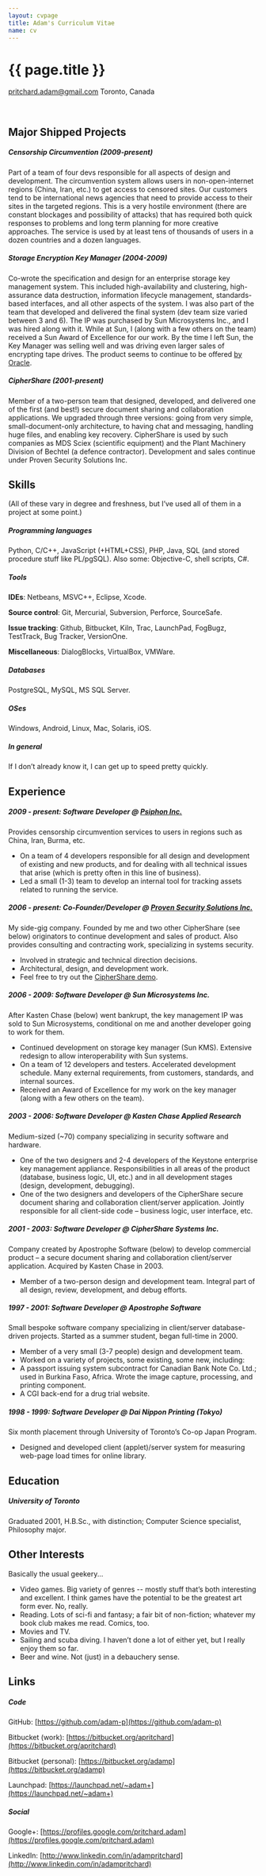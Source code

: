 ```yaml
---
layout: cvpage
title: Adam's Curriculum Vitae
name: cv
---
```


# {{ page.title }}

[pritchard.adam@gmail.com](mailto:pritchard.adam@gmail.com)
Toronto, Canada

<br>

<a name="shipped" id="shipped"></a>
## Major Shipped Projects

##### Censorship Circumvention (2009-present)
Part of a team of four devs responsible for all aspects of design and development. The circumvention system allows users in non-open-internet regions (China, Iran, etc.) to get access to censored sites. Our customers tend to be international news agencies that need to provide access to their sites in the targeted regions. This is a very hostile environment (there are constant blockages and possibility of attacks) that has required both quick responses to problems and long term planning for more creative approaches. The service is used by at least tens of thousands of users in a dozen countries and a dozen languages.

##### Storage Encryption Key Manager (2004-2009)
Co-wrote the specification and design for an enterprise storage key management system. This included high-availability and clustering, high-assurance data destruction, information lifecycle management, standards-based interfaces, and all other aspects of the system. I was also part of the team that developed and delivered the final system (dev team size varied between 3 and 6). The IP was purchased by Sun Microsystems Inc., and I was hired along with it. While at Sun, I (along with a few others on the team) received a Sun Award of Excellence for our work. By the time I left Sun, the Key Manager was selling well and was driving even larger sales of encrypting tape drives. The product seems to continue to be offered [by Oracle](http://www.oracle.com/us/products/servers-storage/storage/storage-software/oracle-key-manager/overview/index.html).

##### CipherShare (2001-present)
Member of a two-person team that designed, developed, and delivered one of the first (and best!) secure document sharing and collaboration applications.  We upgraded through three versions: going from very simple, small-document-only architecture, to having chat and messaging, handling huge files, and enabling key recovery.  CipherShare is used by such companies as MDS Sciex (scientific equipment) and the Plant Machinery Division of Bechtel (a defence contractor). Development and sales continue under Proven Security Solutions Inc.


<a name="skills" id="skills"></a>
## Skills

(All of these vary in degree and freshness, but I’ve used all of them in a project at some point.)

##### Programming languages

Python, C/C++, JavaScript (+HTML+CSS), PHP, Java, SQL (and stored procedure stuff like PL/pgSQL). Also some: Objective-C, shell scripts, C#.

##### Tools

**IDEs**: Netbeans, MSVC++, Eclipse, Xcode.

**Source control**: Git, Mercurial, Subversion, Perforce, SourceSafe.

**Issue tracking**: Github, Bitbucket, Kiln, Trac, LaunchPad, FogBugz, TestTrack, Bug Tracker, VersionOne.

**Miscellaneous**: DialogBlocks, VirtualBox, VMWare.

##### Databases

PostgreSQL, MySQL, MS SQL Server.

##### OSes

Windows, Android, Linux, Mac, Solaris, iOS.

##### In general

If I don’t already know it, I can get up to speed pretty quickly.


<a name="experience" id="experience"></a>
## Experience

##### 2009 - present:  Software Developer @ [Psiphon Inc.](http://psiphon.ca/)

Provides censorship circumvention services to users in regions such as China, Iran, Burma, etc.

* On a team of 4 developers responsible for all design and development of existing and new products, and for dealing with all technical issues that arise (which is pretty often in this line of business).
* Led a small (1-3) team to develop an internal tool for tracking assets related to running the service.

##### 2006 - present:  Co-Founder/Developer @ [Proven Security Solutions Inc.](http://www.provensecuritysolutions.com/)

My side-gig company. Founded by me and two other CipherShare (see below) originators to continue development and sales of product. Also provides consulting and contracting work, specializing in systems security.

* Involved in strategic and technical direction decisions.
* Architectural, design, and development work.
* Feel free to try out the [CipherShare demo](http://www.provensecuritysolutions.com/downloads.html).

##### 2006 - 2009:  Software Developer @ Sun Microsystems Inc.

After Kasten Chase (below) went bankrupt, the key management IP was sold to Sun Microsystems, conditional on me and another developer going to work for them.

* Continued development on storage key manager (Sun KMS). Extensive redesign to allow interoperability with Sun systems.
* On a team of 12 developers and testers. Accelerated development schedule. Many external requirements, from customers, standards, and internal sources.
* Received an Award of Excellence for my work on the key manager (along with a few others on the team).

##### 2003 - 2006:  Software Developer @ Kasten Chase Applied Research

Medium-sized (~70) company specializing in security software and hardware.

* One of the two designers and 2-4 developers of the Keystone enterprise key management appliance.  Responsibilities in all areas of the product (database, business logic, UI, etc.) and in all development stages (design, development, debugging).
* One of the two designers and developers of the CipherShare secure document sharing and collaboration client/server application.  Jointly responsible for all client-side code – business logic, user interface, etc.

##### 2001 - 2003:  Software Developer @ CipherShare Systems Inc.

Company created by Apostrophe Software (below) to develop commercial product – a secure document sharing and collaboration client/server application.  Acquired by Kasten Chase in 2003.

* Member of a two-person design and development team.  Integral part of all design, review, development, and debug efforts.

##### 1997 - 2001:  Software Developer @ Apostrophe Software

Small bespoke software company specializing in client/server database-driven projects.  Started as a summer student, began full-time in 2000.

* Member of a very small (3-7 people) design and development team.
* Worked on a variety of projects, some existing, some new, including:
* A passport issuing system subcontract for Canadian Bank Note Co. Ltd.; used in Burkina Faso, Africa.  Wrote the image capture, processing, and printing component.
* A CGI back-end for a drug trial website.

##### 1998 - 1999:  Software Developer @ Dai Nippon Printing (Tokyo)

Six month placement through University of Toronto’s Co-op Japan Program.

* Designed and developed client (applet)/server system for measuring web-page load times for online library.


<a name="education" id="education"></a>
## Education

##### University of Toronto

Graduated 2001, H.B.Sc., with distinction; Computer Science specialist, Philosophy major.


<a name="interests" id="interests"></a>
## Other Interests

Basically the usual geekery...
* Video games. Big variety of genres -- mostly stuff that’s both interesting and excellent. I think games have the potential to be the greatest art form ever. No, really.
* Reading. Lots of sci-fi and fantasy; a fair bit of non-fiction; whatever my book club makes me read. Comics, too.
* Movies and TV.
* Sailing and scuba diving. I haven’t done a lot of either yet, but I really enjoy them so far.
* Beer and wine. Not (just) in a debauchery sense.


<a name="links" id="links"></a>
## Links

##### Code

GitHub: [https://github.com/adam-p](https://github.com/adam-p)

Bitbucket (work): [https://bitbucket.org/apritchard](https://bitbucket.org/apritchard)

Bitbucket (personal): [https://bitbucket.org/adamp](https://bitbucket.org/adamp)

Launchpad: [https://launchpad.net/~adam+](https://launchpad.net/~adam+)

##### Social

Google+: [https://profiles.google.com/pritchard.adam](https://profiles.google.com/pritchard.adam)

LinkedIn: [http://www.linkedin.com/in/adampritchard](http://www.linkedin.com/in/adampritchard)
